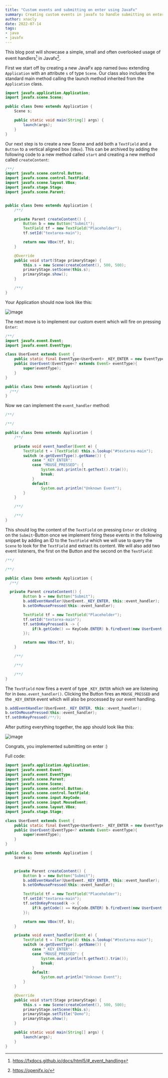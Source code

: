 ```yaml
---
title: "Custom events and submitting on enter using JavaFx"
summary: Creating custom events in javafx to handle submitting on enter in TextFields
author: xnacly
date: 2022-07-14
tags: 
- java
- javafx
---
```


This blog post will showcase a simple, small and often overlooked usage of event handlers[^1] in Javafx[^2].

First we start off by creating a new JavaFx app named `Demo` extending `Application` with an attribute `s` of type
`Scene`. Our class also includes the standard main method calling the launch method inherited from the `Application`
class.

```java
import javafx.application.Application;
import javafx.scene.Scene;

public class Demo extends Application {
    Scene s;

    public static void main(String[] args) {
        launch(args);
    }
}
```

Our next step is to create a new Scene and add both a `TextField` and a `Button` to a vertical aligned box (`VBox`).
This can be archived by adding the following code to a new method called `start` and creating a new method called
`createContent`:

```java
/**/
import javafx.scene.control.Button;
import javafx.scene.control.TextField;
import javafx.scene.layout.VBox;
import javafx.stage.Stage;
import javafx.scene.Parent;


public class Demo extends Application {
    /**/

    private Parent createContent() {
        Button b = new Button("Submit");
        TextField tf = new TextField("Placeholder");
        tf.setId("textarea-main");

        return new VBox(tf, b);
    }

    @Override
    public void start(Stage primaryStage) {
        this.s = new Scene(createContent(), 500, 500);
        primaryStage.setScene(this.s);
        primaryStage.show();
    }

    /**/
}
```

Your Application should now look like this:

![image](/javafx/javafxdemo.png)

The next move is to implement our custom event which will fire on pressing `Enter`:

```java
/**/
import javafx.event.Event;
import javafx.event.EventType;

class UserEvent extends Event {
    public static final EventType<UserEvent> _KEY_ENTER = new EventType<>(ANY, "_KEY_ENTER");
    public UserEvent(EventType<? extends Event> eventType){
        super(eventType);
    }
}

public class Demo extends Application {
  /**/
}
```

Now we can implement the `event_handler` method:

```java
/**/

/**/

public class Demo extends Application {
    /**/

    private void event_handler(Event e) {
        TextField t = (TextField) this.s.lookup("#textarea-main");
        switch (e.getEventType().getName()) {
            case "_KEY_ENTER":
            case "MOUSE_PRESSED": {
                System.out.println(t.getText().trim());
                break;
            }
            default:
                System.out.println("Unknown Event");
        }
    }

    /**/

    /**/
}
```

This should log the content of the `TextField` on pressing `Enter` or clicking on the `Submit`-Button once we implement
firing these events in the following snippet by adding an ID to the `TextField` which we will use to query the `Scene`
to look for the `TextField` and extract its content. We will also add two event listeners, the first on the Button and
the second on the `TextField`:

```java
/**/

/**/

public class Demo extends Application {
  /**/

  private Parent createContent() {
        Button b = new Button("Submit");
        b.addEventHandler(UserEvent._KEY_ENTER, this::event_handler);
        b.setOnMousePressed(this::event_handler);

        TextField tf = new TextField("Placeholder");
        tf.setId("textarea-main");
        tf.setOnKeyPressed(k -> {
            if(k.getCode() == KeyCode.ENTER) b.fireEvent(new UserEvent(UserEvent._KEY_ENTER));
        });

        return new VBox(tf, b);
    }

    /**/

    /**/

    /**/
}
```

The `TextField` now fires a event of type `_KEY_ENTER` which we are listening for in `Demo.event_handler()`. Clicking
the Button fires an `MOUSE_PRESSED` and the `_KEY_ENTER` event which will also be processed by our event handling.

```java
b.addEventHandler(UserEvent._KEY_ENTER, this::event_handler);
b.setOnMousePressed(this::event_handler);
tf.setOnKeyPressed(/**/);
```

After putting everything together, the app should look like this:

![image](javafx/result.png)

Congrats, you implemented submitting on enter :)

Full code:

```java
import javafx.application.Application;
import javafx.event.Event;
import javafx.event.EventType;
import javafx.scene.Parent;
import javafx.scene.Scene;
import javafx.scene.control.Button;
import javafx.scene.control.TextField;
import javafx.scene.input.KeyCode;
import javafx.scene.input.MouseEvent;
import javafx.scene.layout.VBox;
import javafx.stage.Stage;

class UserEvent extends Event {
    public static final EventType<UserEvent> _KEY_ENTER = new EventType<>(ANY, "_KEY_ENTER");
    public UserEvent(EventType<? extends Event> eventType){
        super(eventType);
    }
}

public class Demo extends Application {
    Scene s;


    private Parent createContent() {
        Button b = new Button("Submit");
        b.addEventHandler(UserEvent._KEY_ENTER, this::event_handler);
        b.setOnMousePressed(this::event_handler);

        TextField tf = new TextField("Placeholder");
        tf.setId("textarea-main");
        tf.setOnKeyPressed(k -> {
            if(k.getCode() == KeyCode.ENTER) b.fireEvent(new UserEvent(UserEvent._KEY_ENTER));
        });

        return new VBox(tf, b);
    }

    private void event_handler(Event e) {
        TextField t = (TextField) this.s.lookup("#textarea-main");
        switch (e.getEventType().getName()) {
            case "_KEY_ENTER":
            case "MOUSE_PRESSED": {
                System.out.println(t.getText().trim());
                break;
            }
            default:
                System.out.println("Unknown Event");
        }
    }

    @Override
    public void start(Stage primaryStage) {
        this.s = new Scene(createContent(), 500, 500);
        primaryStage.setScene(this.s);
        primaryStage.setTitle("Demo");
        primaryStage.show();
    }

    public static void main(String[] args) {
        launch(args);
    }
}
```

[^1]: https://fxdocs.github.io/docs/html5/#_event_handling
[^2]: https://openjfx.io/
